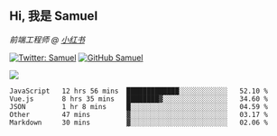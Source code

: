 <h2> Hi, 我是 Samuel </h2>
<p><em>前端工程师 @ <a href="https://job.xiaohongshu.com/">小红书</a></em></p>

[![Twitter: Samuel](https://img.shields.io/twitter/follow/1227_samuel?style=flat-square&logo=twitter)](https://twitter.com/1227_samuel)
[![GitHub Samuel](https://img.shields.io/github/followers/classicemi?label=follow&style=flat-square&logo=github)](https://github.com/classicemi)

<img src="https://github-readme-stats.vercel.app/api?username=classicemi&show_icons=true&theme=default&hide_title=true" />

<!--START_SECTION:waka-->
```text
JavaScript   12 hrs 56 mins  █████████████░░░░░░░░░░░░   52.10 % 
Vue.js       8 hrs 35 mins   ████████▓░░░░░░░░░░░░░░░░   34.60 % 
JSON         1 hr 8 mins     █░░░░░░░░░░░░░░░░░░░░░░░░   04.59 % 
Other        47 mins         ▓░░░░░░░░░░░░░░░░░░░░░░░░   03.17 % 
Markdown     30 mins         ▓░░░░░░░░░░░░░░░░░░░░░░░░   02.06 % 
```
<!--END_SECTION:waka-->

<!--
**classicemi/classicemi** is a ✨ _special_ ✨ repository because its `README.md` (this file) appears on your GitHub profile.

Here are some ideas to get you started:

- 🔭 I’m currently working on ...
- 🌱 I’m currently learning ...
- 👯 I’m looking to collaborate on ...
- 🤔 I’m looking for help with ...
- 💬 Ask me about ...
- 📫 How to reach me: ...
- 😄 Pronouns: ...
- ⚡ Fun fact: ...
-->

